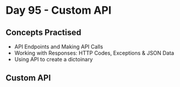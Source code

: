 # Day 95 - Custom API
## Concepts Practised
- API Endpoints and Making API Calls
- Working with Responses: HTTP Codes, Exceptions & JSON Data
- Using API to create a dictoinary
## Custom API
